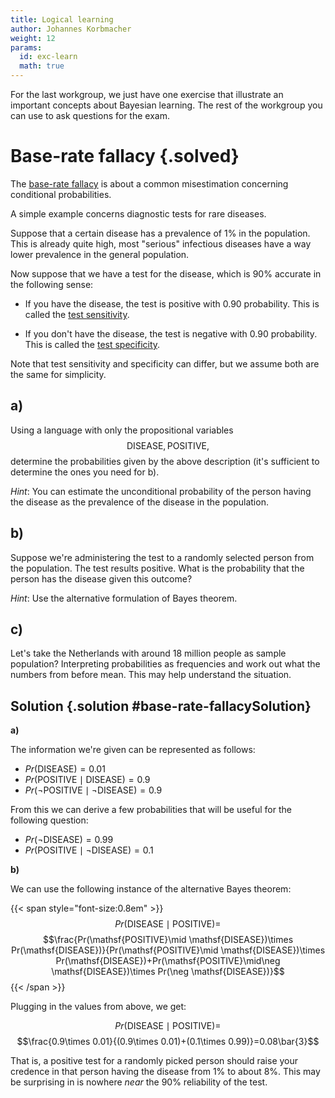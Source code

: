 ```yaml
---
title: Logical learning
author: Johannes Korbmacher
weight: 12
params: 
  id: exc-learn
  math: true
---
```


For the last workgroup, we just have one exercise that illustrate an important
concepts about Bayesian learning. The rest of the workgroup you can use to ask
questions for the exam.

# Base-rate fallacy {.solved}

The [base-rate fallacy](https://en.wikipedia.org/wiki/Base_rate_fallacy) is 
about a common misestimation concerning conditional probabilities.

A simple example concerns diagnostic tests for rare diseases.

Suppose that a certain disease has a prevalence of 1% in the population. This is
already quite high, most "serious" infectious diseases have a way lower
prevalence in the general population.

Now suppose that we have a test for the disease, which is 90% accurate in the
following sense:

+ If you have the disease, the test is positive with 0.90 probability. This is
called the [test sensitivity](Sensitivity_and_specificity).

+ If you don't have the disease, the test is negative with 0.90 probability. This is
called the [test specificity](Sensitivity_and_specificity).

Note that test sensitivity and specificity can differ, but we assume both are
the same for simplicity.

## a)

Using a language with only the propositional variables
$$\mathsf{DISEASE},\mathsf{POSITIVE},$$ determine the probabilities given by the
above description (it's sufficient to determine the ones you need for b).

_Hint_: You can estimate the unconditional probability of the person having the
disease as the prevalence of the disease in the population.

## b)

Suppose we're administering the test to a randomly selected person from the
population. The test results positive. What is the probability that the person
has the disease given this outcome? 

_Hint_: Use the alternative formulation of Bayes theorem.

## c) 

Let's take the Netherlands with around 18 million people as sample population?
Interpreting probabilities as frequencies and work out what the numbers from
before mean. This may help understand the situation.

## Solution {.solution #base-rate-fallacySolution}

**a)**

The information we're given can be represented as follows:

+ $Pr(\mathsf{DISEASE})=0.01$
+ $Pr(\mathsf{POSITIVE}\mid\mathsf{DISEASE})=0.9$
+ $Pr(\neg\mathsf{POSITIVE}\mid\neg\mathsf{DISEASE})=0.9$

From this we can derive a few probabilities that will be useful for the
following question:

+ $Pr(\neg\mathsf{DISEASE})=0.99$
+ $Pr(\mathsf{POSITIVE}\mid\neg\mathsf{DISEASE})=0.1$

**b)**

We can use the following instance of the alternative Bayes theorem:


{{< span style="font-size:0.8em" >}}
$$Pr(\mathsf{DISEASE}\mid \mathsf{POSITIVE})=$$
$$\frac{Pr(\mathsf{POSITIVE}\mid \mathsf{DISEASE})\times Pr(\mathsf{DISEASE})}{Pr(\mathsf{POSITIVE}\mid \mathsf{DISEASE})\times
Pr(\mathsf{DISEASE})+Pr(\mathsf{POSITIVE}\mid\neg \mathsf{DISEASE})\times Pr(\neg \mathsf{DISEASE})}$$
{{< /span  >}}

Plugging in the values from above, we get:


$$Pr(\mathsf{DISEASE}\mid \mathsf{POSITIVE})=$$
$$\frac{0.9\times 0.01}{(0.9\times 0.01)+(0.1\times 0.99)}=0.08\bar{3}$$

That is, a positive test for a randomly picked person should raise your credence
in that person having the disease from 1% to about 8%. This may be surprising in
is nowhere _near_ the 90% reliability of the test.


